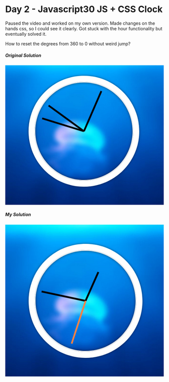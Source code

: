 # Day 2 - Javascript30 JS + CSS Clock


Paused the video and worked on my own version. Made changes on the hands css, so I could see it clearly. Got stuck with the hour functionality but eventually solved it. 

How to reset the degrees from 360 to 0 without weird jump? 

##### Original Solution

![](images/original.png?raw=true)

##### My Solution

![](images/mine.png?raw=true)
